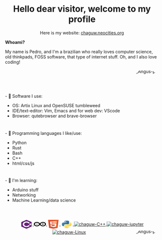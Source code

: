 <div class='greetings' align='center'>
  <h1><b>Hello dear visitor, welcome to my profile</b></h1>
  <p> Here is my website: <a href="https://chaguw.neocities.org/"> chaguw.neocities.org </a> </p>
</div>
<p class='whoami' font-size=50> <b>Whoami?</b> </p>
<p>My name is Pedro, and I'm a brazilian who really loves computer science, old thinkpads, FOSS software, that type of internet stuff. Oh, and I also love coding!</p>

  <img align="right" alt="Angus-pic" height="150" style="border-radius:50px;" src="https://imgs.search.brave.com/dbvHwTD9t3k49mX025SaV1np7mfZDXUKezvRwLUfnNU/rs:fit:1140:1169:1/g:ce/aHR0cHM6Ly9pLmV0/c3lzdGF0aWMuY29t/LzIyNjIxMzMzL3Iv/aWwvNjk4NDZjLzMy/MTcwMTY3NTgvaWxf/MTE0MHhOLjMyMTcw/MTY3NThfMmZnai5q/cGc">

<h1></h1>

<br>
<div class='perso_info'>
  <div class='info'>
    <h1></h1>
    <p>- 🔭 Software I use:</p>
    <ul>
      <li> OS: Artix Linux and OpenSUSE tumbleweed </li>
      <li> IDE/text-editor: Vim, Emacs and for web dev: VScode </li>
      <li> Browser: qutebrowser and brave-browser </li>
    </ul>
    <h1></h1>
    <p>- 🌱 Programming languages I like/use:</p>
    <ul>
      <li> Python </li>
      <li> Rust </li>
      <li> Bash </li>
      <li> C++ </li>
      <li> html/css/js </li>
     </ul>
     <h1></h1>
     <p>- 🐻 I'm learning: </p>
     <ul>
      <li> Arduino stuff </li>
      <li> Networking </li>
      <li> Machine Learning/data science </li>
     </ul>
     <h1></h1>
    
  </div>
    <div align='center'>

<div align="center">
  <a href="https://github.com/pChagas-cloud">


<div style="display: inline_block"><br>
  <img align="center" alt="chaguw-c#" height="30" width="40" src="https://raw.githubusercontent.com/devicons/devicon/master/icons/csharp/csharp-plain.svg">
  <img align="center" alt="chaguw-arduino" height="30" width="40" src="https://raw.githubusercontent.com/devicons/devicon/master/icons/arduino/arduino-plain.svg">
  <img align="center" alt="chaguw-HTML" height="30" width="40" src="https://raw.githubusercontent.com/devicons/devicon/master/icons/html5/html5-original.svg">
  <img align="center" alt="chaguw-Python" height="30" width="40" src="https://raw.githubusercontent.com/devicons/devicon/master/icons/python/python-original.svg">
  <img align="center" alt="chaguw-C++" height="30" width="40" src="https://cdn.jsdelivr.net/gh/devicons/devicon/icons/cplusplus/cplusplus-original.svg">
  <img align="center" alt="chaguw-jupyter" height="30" width="30"  src="https://cdn.jsdelivr.net/gh/devicons/devicon/icons/jupyter/jupyter-original-wordmark.svg" />
  <img align="center" alt="chaguw-Linux" height="30" width="30"  src="https://cdn.jsdelivr.net/gh/devicons/devicon/icons/linux/linux-original.svg" />

  <img align="right" alt="Angus-pic" height="150" style="border-radius:50px;" src="https://64.media.tumblr.com/ca07467c2d315cd905a57310c4475a6a/tumblr_oo44reKi6F1v57y0co1_250.png">
</div>
  <h1></h1>

